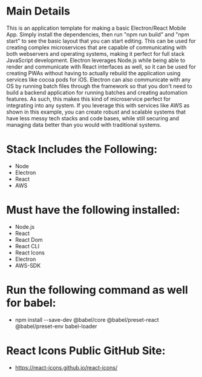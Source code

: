 # Main Details

This is an application template for making a basic Electron/React Mobile App. Simply install the
dependencies, then run "npm run build" and "npm start" to see the basic layout that you can start
editing. This can be used for creating complex microservices that are capable of communicating with
both webservers and operating systems, making it perfect for full stack JavaScript development.
Electron leverages Node.js while being able to render and communicate with React interfaces as well,
so it can be used for creating PWAs without having to actually rebuild the application using services
like cocoa pods for iOS. Electron can also communicate with any OS by running batch files through
the framework so that you don't need to build a backend application for running batches and creating
automation features. As such, this makes this kind of microservice perfect for integrating into any
system. If you leverage this with services like AWS as shown in this example, you can create robust
and scalable systems that have less messy tech stacks and code bases, while still securing and
managing data better than you would with traditional systems.

# Stack Includes the Following:

* Node
* Electron
* React
* AWS

# Must have the following installed:

* Node.js
* React
* React Dom
* React CLI
* React Icons
* Electron
* AWS-SDK

# Run the following command as well for babel:

* npm install --save-dev @babel/core @babel/preset-react @babel/preset-env babel-loader

# React Icons Public GitHub Site:

* https://react-icons.github.io/react-icons/
